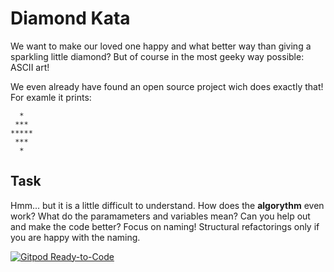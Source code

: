 # Diamond Kata

We want to make our loved one happy and what better way than giving a sparkling little diamond?
But of course in the most geeky way possible: ASCII art!

We even already have found an open source project wich does exactly that! For examle it prints:
```
  *
 ***
*****
 ***
  *
```

## Task
Hmm... but it is a little difficult to understand. How does the **algorythm** even work? What do the paramameters and variables mean?
Can you help out and make the code better? Focus on naming! Structural refactorings only if you are happy with the naming.

[![Gitpod Ready-to-Code](https://img.shields.io/badge/Gitpod-Ready--to--Code-blue?logo=gitpod)](https://gitpod.io/#https://github.com/modernSE/kata-diamond-java) 
